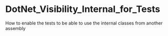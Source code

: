 # DotNet_Visibility_Internal_for_Tests
How to enable the tests to be able to use the internal classes from another assembly

